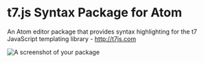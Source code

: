 # t7.js Syntax Package for Atom

An Atom editor package that provides syntax highlighting for the t7 JavaScript templating library - http://t7js.com

![A screenshot of your package](http://t7js.com/img/screenshot.png)
